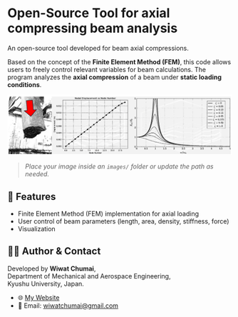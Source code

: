 # Open-Source Tool for axial compressing beam analysis

An open-source tool developed for beam axial compressions. 

Based on the concept of the **Finite Element Method (FEM)**, this code allows users to freely control relevant variables for beam calculations. The program analyzes the **axial compression** of a beam under **static loading conditions**. 

![Figure 1](images/IMAGE1.png)

> _Place your image inside an `images/` folder or update the path as needed._

## 📁 Features

- Finite Element Method (FEM) implementation for axial loading
- User control of beam parameters (length, area, density, stiffness, force)
- Visualization 

## 🧑‍💻 Author & Contact

Developed by **Wiwat Chumai**,  
Department of Mechanical and Aerospace Engineering,  
Kyushu University, Japan.

- 🌐 [My Website](https://v0-new-project-znvvxbesxef.vercel.app/)
- 📧 Email: [wiwatchumai@gmail.com](mailto:wiwatchumai@gmail.com)
